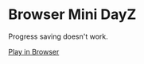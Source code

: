 # Browser Mini DayZ

Progress saving doesn't work.

[Play in Browser](https://meterpreter57.github.io/minidayz_1.4.1/)
